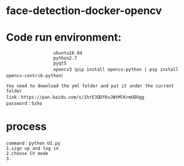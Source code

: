 # face-detection-docker-opencv
# Code run environment:
                      ubuntu16.04
                      python2.7 
                      pyqt5
                      opencv3（pip install opencv-python | pip install opencv-contrib-python）
                      
    You need to download the yml folder and put it under the current folder
    link：https://pan.baidu.com/s/1hrE3QDf6vJWtMlKrmODOgg 
    password：5zho 

# process
    command：python UI.py
    1.sign up and log in
    2.choose CV mode
    3.


